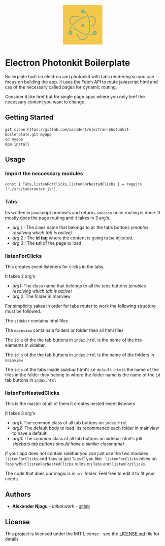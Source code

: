 <p align="center">
  <img src="build/icons/512x512.png" width="128" height="128" />
</p>

# Electron Photonkit Boilerplate
Boilerplate built on electron and photonkit with tabs rendering so you can focus on building the app. It uses the Fetch API to route javascript html and css of the necessary called pages for dynamic routing.

Consider it like href but for single page apps where you only href the necessary content you want to change.
## Getting Started
```
git clone https://gitlab.com/xaander1/electron-photonkit-boilerplate.git myapp
cd myapp
npm install
```
## Usage

### Import the neccessary modules
```
const { Tabs,listenForClicks,listenForNestedClicks } = require ('./src/tabsrouter.js');

```

### Tabs
Its written in javascript promises and returns `success` once routing is done.
It mostly does the page routing and it takes in 3 arg's.
* *arg 1 :* The class name that belongs to all the tabs buttons *(enables resolving which tab is active)*
* *arg 2 :* The **id tag** where the content is going to be injected.
* *arg 3 :* The **url** of the page to load

### listenForClicks

This creates event listeners for clicks in the tabs.


It takes 2 arg's

* *arg1:*  The class name that belongs to all the tabs buttons *(enables resolving which tab is active)*
* *arg 2:* The folder in manview

For simplicity sakes in order for tabs router to work the following structure must be followed.

The `sidebar` contains html files

The `mainview` contains a folders or folder then all html files

The `id's` of the the tab buttons in `index.html` is the name of the `htm` elements in sidebar.

The `id's` of the the tab buttons in `index.html` is the name of the folders in `mainview`

The  `id's` of the tabs inside *sidebar* html's i.e `default.htm` is the name of the files in the folder they belong to where the folder name is the name of the `id` tab buttons in `index.html`   

### listenForNestedClicks
This is the master of all of them it creates nested event listeners

It takes 3 arg's

* *arg1:* The common class of all tab buttons on `index.html`
* *arg2:* The default body to load. its recommened each folder in mainview to have a default
* *arg3:* The common class of all tab buttons on sidebar html's *(all sidebars tab buttons should have a similar classname)*


 If your app does not contain sidebar you can just use the two modules ` listenForClicks` and `Tabs` or just `Tabs` if you like ` listenForClicks` relies on `Tabs` while `listenForNestedClicks` relies on `Tabs` and `listenForClicks`.

 The code that does our magic is in `src` folder. Feel free to edit it to fit your needs.




## Authors

* **Alexander Njogu** - *Initial work* - [gitlab](https://gitlab.com/xaander1)

## License

This project is licensed under the MIT License - see the [LICENSE.md](LICENSE.md) file for details
